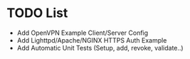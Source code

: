 TODO List
========================================================

* Add OpenVPN Example Client/Server Config
* Add Lighttpd/Apache/NGINX HTTPS Auth Example
* Add Automatic Unit Tests (Setup, add, revoke, validate..)